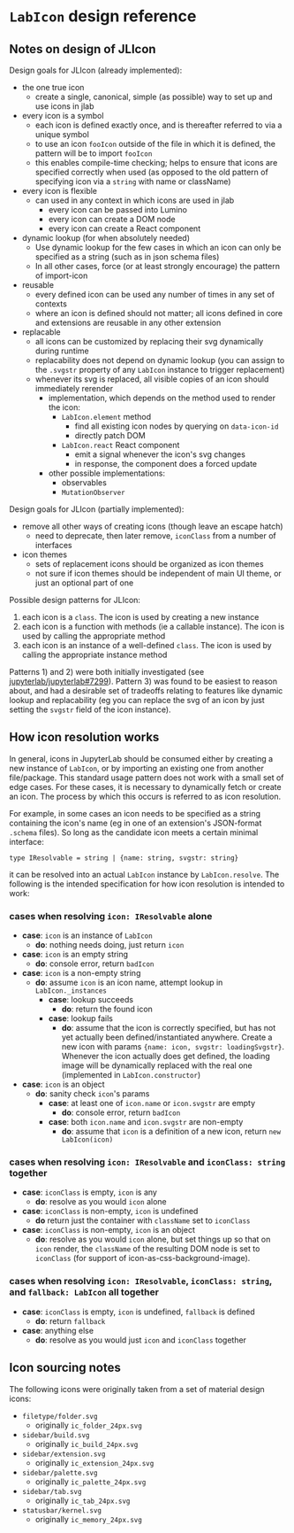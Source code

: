 # `LabIcon` design reference

## Notes on design of JLIcon

Design goals for JLIcon (already implemented):

- the one true icon
  - create a single, canonical, simple (as possible) way to set up and use icons in jlab
- every icon is a symbol
  - each icon is defined exactly once, and is thereafter referred to via a unique symbol
  - to use an icon `fooIcon` outside of the file in which it is defined, the pattern will be to import `fooIcon`
  - this enables compile-time checking; helps to ensure that icons are specified correctly when used (as opposed to the old pattern of specifying icon via a `string` with name or className)
- every icon is flexible
  - can used in any context in which icons are used in jlab
    - every icon can be passed into Lumino
    - every icon can create a DOM node
    - every icon can create a React component
- dynamic lookup (for when absolutely needed)
  - Use dynamic lookup for the few cases in which an icon can only be specified as a string (such as in json schema files)
  - In all other cases, force (or at least strongly encourage) the pattern of import-icon
- reusable
  - every defined icon can be used any number of times in any set of contexts
  - where an icon is defined should not matter; all icons defined in core and extensions are reusable in any other extension
- replacable
  - all icons can be customized by replacing their svg dynamically during runtime
  - replacability does not depend on dynamic lookup (you can assign to the `.svgstr` property of any `LabIcon` instance to trigger replacement)
  - whenever its svg is replaced, all visible copies of an icon should immediately rerender
    - implementation, which depends on the method used to render the icon:
      - `LabIcon.element` method
        - find all existing icon nodes by querying on `data-icon-id`
        - directly patch DOM
      - `LabIcon.react` React component
        - emit a signal whenever the icon's svg changes
        - in response, the component does a forced update
    - other possible implementations:
      - observables
      - `MutationObserver`

Design goals for JLIcon (partially implemented):

- remove all other ways of creating icons (though leave an escape hatch)
  - need to deprecate, then later remove, `iconClass` from a number of interfaces
- icon themes
  - sets of replacement icons should be organized as icon themes
  - not sure if icon themes should be independent of main UI theme, or just an optional part of one

Possible design patterns for JLIcon:

1. each icon is a `class`. The icon is used by creating a new instance
2. each icon is a function with methods (ie a callable instance). The icon is used by calling the appropriate method
3. each icon is an instance of a well-defined `class`. The icon is used by calling the appropriate instance method

Patterns 1) and 2) were both initially investigated (see [jupyterlab/jupyterlab#7299](https://github.com/jupyterlab/jupyterlab/pull/7299)). Pattern 3) was found to be easiest to reason about, and had a desirable set of tradeoffs relating to features like dynamic lookup and replacability (eg you can replace the svg of an icon by just setting the `svgstr` field of the icon instance).

## How icon resolution works

In general, icons in JupyterLab should be consumed either by creating a new instance of `LabIcon`, or by importing an existing one from another file/package. This standard usage pattern does not work with a small set of edge cases. For these cases, it is necessary to dynamically fetch or create an icon. The process by which this occurs is referred to as icon resolution.

For example, in some cases an icon needs to be specified as a string containing the icon's name (eg in one of an extension's JSON-format `.schema` files). So long as the candidate icon meets a certain minimal interface:

```
type IResolvable = string | {name: string, svgstr: string}
```

it can be resolved into an actual `LabIcon` instance by `LabIcon.resolve`. The following is the intended specification for how icon resolution is intended to work:

### cases when resolving `icon: IResolvable` alone

- **case**: `icon` is an instance of `LabIcon`
  - **do**: nothing needs doing, just return `icon`
- **case**: `icon` is an empty string
  - **do**: console error, return `badIcon`
- **case**: `icon` is a non-empty string
  - **do**: assume `icon` is an icon name, attempt lookup in `LabIcon._instances`
    - **case**: lookup succeeds
      - **do**: return the found icon
    - **case**: lookup fails
      - **do**: assume that the icon is correctly specified, but has not yet actually been defined/instantiated anywhere. Create a new icon with params `{name: icon, svgstr: loadingSvgstr}`. Whenever the icon actually does get defined, the loading image will be dynamically replaced with the real one (implemented in `LabIcon.constructor`)
- **case**: `icon` is an object
  - **do**: sanity check `icon`'s params
    - **case**: at least one of `icon.name` or `icon.svgstr` are empty
      - **do**: console error, return `badIcon`
    - **case**: both `icon.name` and `icon.svgstr` are non-empty
      - **do**: assume that `icon` is a definition of a new icon, return `new LabIcon(icon)`

### cases when resolving `icon: IResolvable` and `iconClass: string` together

- **case**: `iconClass` is empty, `icon` is any
  - **do**: resolve as you would `icon` alone
- **case**: `iconClass` is non-empty, `icon` is undefined
  - **do** return just the container with `className` set to `iconClass`
- **case**: `iconClass` is non-empty, `icon` is an object
  - **do**: resolve as you would `icon` alone, but set things up so that on `icon` render, the `className` of the resulting DOM node is set to `iconClass` (for support of icon-as-css-background-image).

### cases when resolving `icon: IResolvable`, `iconClass: string`, and `fallback: LabIcon` all together

- **case**: `iconClass` is empty, `icon` is undefined, `fallback` is defined
  - **do**: return `fallback`
- **case**: anything else
  - **do**: resolve as you would just `icon` and `iconClass` together

## Icon sourcing notes

The following icons were originally taken from a set of material design icons:

- `filetype/folder.svg`
  - originally `ic_folder_24px.svg`
- `sidebar/build.svg`
  - originally `ic_build_24px.svg`
- `sidebar/extension.svg`
  - originally `ic_extension_24px.svg`
- `sidebar/palette.svg`
  - originally `ic_palette_24px.svg`
- `sidebar/tab.svg`
  - originally `ic_tab_24px.svg`
- `statusbar/kernel.svg`
  - originally `ic_memory_24px.svg`

